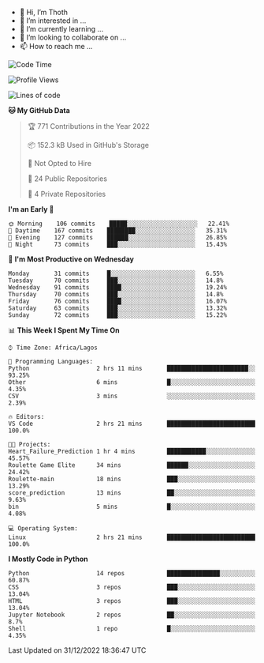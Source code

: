 <!---
thoth2357/thoth2357 is a ✨ special ✨ repository because its `README.md` (this file) appears on your GitHub profile.
You can click the Preview link to take a look at your changes.
--->

- 👋 Hi, I’m Thoth
- 👀 I’m interested in ...
- 🌱 I’m currently learning ...
- 💞️ I’m looking to collaborate on ...
- 📫 How to reach me ...




<!--START_SECTION:waka-->
![Code Time](http://img.shields.io/badge/Code%20Time-1%2C938%20hrs%2010%20mins-blue)

![Profile Views](http://img.shields.io/badge/Profile%20Views-15-blue)

![Lines of code](https://img.shields.io/badge/From%20Hello%20World%20I%27ve%20Written-26%20Million%20lines%20of%20code-blue)

**🐱 My GitHub Data** 

> 🏆 771 Contributions in the Year 2022
 > 
> 📦 152.3 kB Used in GitHub's Storage 
 > 
> 🚫 Not Opted to Hire
 > 
> 📜 24 Public Repositories 
 > 
> 🔑 4 Private Repositories  
 > 
**I'm an Early 🐤** 

```text
🌞 Morning    106 commits    █████░░░░░░░░░░░░░░░░░░░░   22.41% 
🌆 Daytime    167 commits    ████████░░░░░░░░░░░░░░░░░   35.31% 
🌃 Evening    127 commits    ██████░░░░░░░░░░░░░░░░░░░   26.85% 
🌙 Night      73 commits     ███░░░░░░░░░░░░░░░░░░░░░░   15.43%

```
📅 **I'm Most Productive on Wednesday** 

```text
Monday       31 commits     █░░░░░░░░░░░░░░░░░░░░░░░░   6.55% 
Tuesday      70 commits     ███░░░░░░░░░░░░░░░░░░░░░░   14.8% 
Wednesday    91 commits     ████░░░░░░░░░░░░░░░░░░░░░   19.24% 
Thursday     70 commits     ███░░░░░░░░░░░░░░░░░░░░░░   14.8% 
Friday       76 commits     ████░░░░░░░░░░░░░░░░░░░░░   16.07% 
Saturday     63 commits     ███░░░░░░░░░░░░░░░░░░░░░░   13.32% 
Sunday       72 commits     ███░░░░░░░░░░░░░░░░░░░░░░   15.22%

```


📊 **This Week I Spent My Time On** 

```text
⌚︎ Time Zone: Africa/Lagos

💬 Programming Languages: 
Python                   2 hrs 11 mins       ███████████████████████░░   93.25% 
Other                    6 mins              █░░░░░░░░░░░░░░░░░░░░░░░░   4.35% 
CSV                      3 mins              ░░░░░░░░░░░░░░░░░░░░░░░░░   2.39%

🔥 Editors: 
VS Code                  2 hrs 21 mins       █████████████████████████   100.0%

🐱‍💻 Projects: 
Heart_Failure_Prediction 1 hr 4 mins         ███████████░░░░░░░░░░░░░░   45.57% 
Roulette Game Elite      34 mins             ██████░░░░░░░░░░░░░░░░░░░   24.42% 
Roulette-main            18 mins             ███░░░░░░░░░░░░░░░░░░░░░░   13.29% 
score_prediction         13 mins             ██░░░░░░░░░░░░░░░░░░░░░░░   9.63% 
bin                      5 mins              █░░░░░░░░░░░░░░░░░░░░░░░░   4.08%

💻 Operating System: 
Linux                    2 hrs 21 mins       █████████████████████████   100.0%

```

**I Mostly Code in Python** 

```text
Python                   14 repos            ███████████████░░░░░░░░░░   60.87% 
CSS                      3 repos             ███░░░░░░░░░░░░░░░░░░░░░░   13.04% 
HTML                     3 repos             ███░░░░░░░░░░░░░░░░░░░░░░   13.04% 
Jupyter Notebook         2 repos             ██░░░░░░░░░░░░░░░░░░░░░░░   8.7% 
Shell                    1 repo              █░░░░░░░░░░░░░░░░░░░░░░░░   4.35%

```



 Last Updated on 31/12/2022 18:36:47 UTC
<!--END_SECTION:waka-->
<!--![](http://github-profile-summary-cards.vercel.app/api/cards/profile-details?username=thoth2357&theme=2077)

![](http://github-profile-summary-cards.vercel.app/api/cards/stats?username=thoth2357&theme=2077)![](http://github-profile-summary-cards.vercel.app/api/cards/productive-time?username=thoth2357&theme=2077&utcOffset=8) -->
